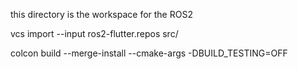 this directory is the workspace for the ROS2


vcs import --input ros2-flutter.repos src/


colcon build --merge-install --cmake-args -DBUILD_TESTING=OFF